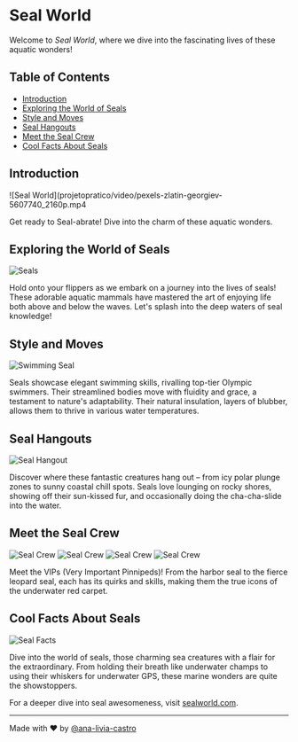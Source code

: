 # Seal World

Welcome to _Seal World_, where we dive into the fascinating lives of these aquatic wonders!

## Table of Contents

- [Introduction](#introduction)
- [Exploring the World of Seals](#exploring-the-world-of-seals)
- [Style and Moves](#style-and-moves)
- [Seal Hangouts](#seal-hangouts)
- [Meet the Seal Crew](#meet-the-seal-crew)
- [Cool Facts About Seals](#cool-facts-about-seals)

## Introduction

![Seal World](projetopratico/video/pexels-zlatin-georgiev-5607740_2160p.mp4

Get ready to Seal-abrate! Dive into the charm of these aquatic wonders.

## Exploring the World of Seals

![Seals](projetopratico/img/pexels-minsu-b-11932453.jpg)

Hold onto your flippers as we embark on a journey into the lives of seals! These adorable aquatic mammals have mastered the art of enjoying life both above and below the waves. Let's splash into the deep waters of seal knowledge!

## Style and Moves

![Swimming Seal](projetopratico/img/pexels-sabine-freiberger-16788877.jpg)

Seals showcase elegant swimming skills, rivalling top-tier Olympic swimmers. Their streamlined bodies move with fluidity and grace, a testament to nature's adaptability. Their natural insulation, layers of blubber, allows them to thrive in various water temperatures.

## Seal Hangouts

![Seal Hangout](projetopratico/img/pexels-diana-4445229.jpg)

Discover where these fantastic creatures hang out – from icy polar plunge zones to sunny coastal chill spots. Seals love lounging on rocky shores, showing off their sun-kissed fur, and occasionally doing the cha-cha-slide into the water.

## Meet the Seal Crew

![Seal Crew](projetopratico/img/harbor_seal.jpg) ![Seal Crew](projetopratico/img/grey_seal.jpg) ![Seal Crew](projetopratico/img/elephant_seal.jpg) ![Seal Crew](projetopratico/img/leopard_seal.jpg)

Meet the VIPs (Very Important Pinnipeds)! From the harbor seal to the fierce leopard seal, each has its quirks and skills, making them the true icons of the underwater red carpet.

## Cool Facts About Seals

![Seal Facts](projetopratico/img/pexels-daniel-lee-3187036.jpg)

Dive into the world of seals, those charming sea creatures with a flair for the extraordinary. From holding their breath like underwater champs to using their whiskers for underwater GPS, these marine wonders are quite the showstoppers.

For a deeper dive into seal awesomeness, visit [sealworld.com](#).

---

Made with ❤ by [@ana-livia-castro](https://github.com/ana-livia-castro)

